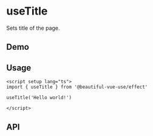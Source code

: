 # useTitle

Sets title of the page.

## Demo

## Usage

```vue
<script setup lang="ts">
import { useTitle } from '@beautiful-vue-use/effect'

useTitle('Hello world!')

</script>

```

## API
